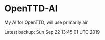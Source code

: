 # OpenTTD-AI
My AI for OpenTTD, will use primarily air

Latest backup: Sun Sep 22 13:45:01 UTC 2019

